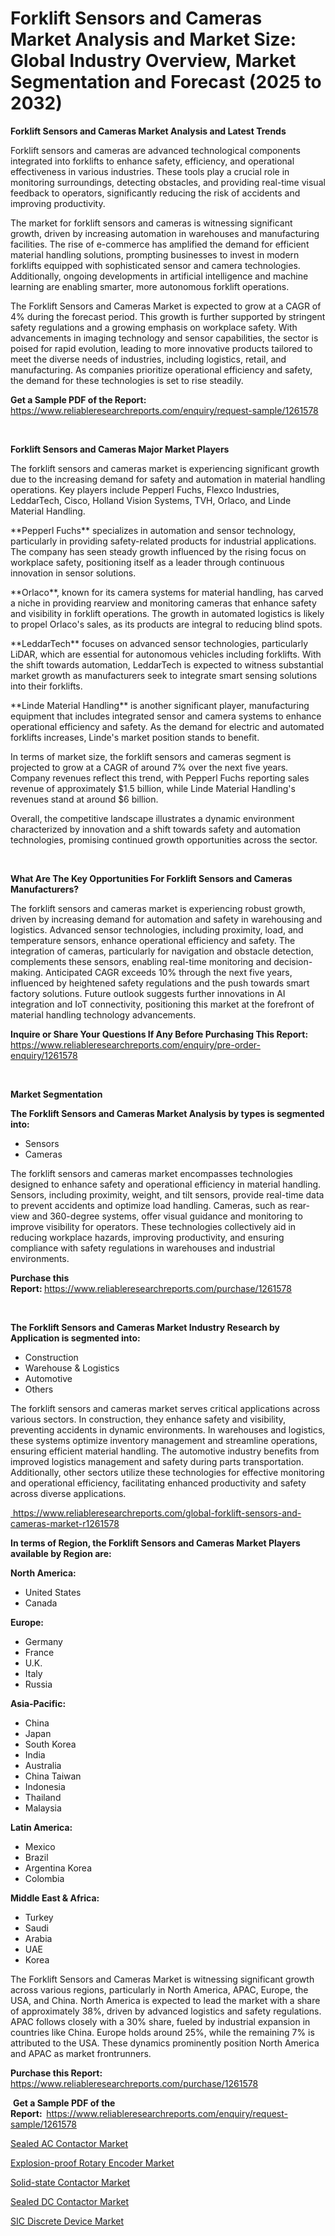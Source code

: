 <p><h1>Forklift Sensors and Cameras Market Analysis and Market Size: Global Industry Overview, Market Segmentation and Forecast (2025 to 2032)</h1></p><p><strong>Forklift Sensors and Cameras Market Analysis and Latest Trends</strong></p>
<p><p>Forklift sensors and cameras are advanced technological components integrated into forklifts to enhance safety, efficiency, and operational effectiveness in various industries. These tools play a crucial role in monitoring surroundings, detecting obstacles, and providing real-time visual feedback to operators, significantly reducing the risk of accidents and improving productivity.</p><p>The market for forklift sensors and cameras is witnessing significant growth, driven by increasing automation in warehouses and manufacturing facilities. The rise of e-commerce has amplified the demand for efficient material handling solutions, prompting businesses to invest in modern forklifts equipped with sophisticated sensor and camera technologies. Additionally, ongoing developments in artificial intelligence and machine learning are enabling smarter, more autonomous forklift operations.</p><p>The Forklift Sensors and Cameras Market is expected to grow at a CAGR of 4% during the forecast period. This growth is further supported by stringent safety regulations and a growing emphasis on workplace safety. With advancements in imaging technology and sensor capabilities, the sector is poised for rapid evolution, leading to more innovative products tailored to meet the diverse needs of industries, including logistics, retail, and manufacturing. As companies prioritize operational efficiency and safety, the demand for these technologies is set to rise steadily.</p></p>
<p><strong>Get a Sample PDF of the Report:&nbsp;</strong> <a href="https://www.reliableresearchreports.com/enquiry/request-sample/1261578?utm_campaign=120&utm_medium=2&utm_source=Github&utm_content=ia&utm_term=12022025&utm_id=forklift-sensors-and-cameras">https://www.reliableresearchreports.com/enquiry/request-sample/1261578</a></p>
<p>&nbsp;</p>
<p><strong>Forklift Sensors and Cameras Major Market Players</strong></p>
<p><p>The forklift sensors and cameras market is experiencing significant growth due to the increasing demand for safety and automation in material handling operations. Key players include Pepperl Fuchs, Flexco Industries, LeddarTech, Cisco, Holland Vision Systems, TVH, Orlaco, and Linde Material Handling.</p><p>**Pepperl Fuchs** specializes in automation and sensor technology, particularly in providing safety-related products for industrial applications. The company has seen steady growth influenced by the rising focus on workplace safety, positioning itself as a leader through continuous innovation in sensor solutions.</p><p>**Orlaco**, known for its camera systems for material handling, has carved a niche in providing rearview and monitoring cameras that enhance safety and visibility in forklift operations. The growth in automated logistics is likely to propel Orlaco's sales, as its products are integral to reducing blind spots.</p><p>**LeddarTech** focuses on advanced sensor technologies, particularly LiDAR, which are essential for autonomous vehicles including forklifts. With the shift towards automation, LeddarTech is expected to witness substantial market growth as manufacturers seek to integrate smart sensing solutions into their forklifts.</p><p>**Linde Material Handling** is another significant player, manufacturing equipment that includes integrated sensor and camera systems to enhance operational efficiency and safety. As the demand for electric and automated forklifts increases, Linde's market position stands to benefit.</p><p>In terms of market size, the forklift sensors and cameras segment is projected to grow at a CAGR of around 7% over the next five years. Company revenues reflect this trend, with Pepperl Fuchs reporting sales revenue of approximately $1.5 billion, while Linde Material Handling's revenues stand at around $6 billion. </p><p>Overall, the competitive landscape illustrates a dynamic environment characterized by innovation and a shift towards safety and automation technologies, promising continued growth opportunities across the sector.</p></p>
<p>&nbsp;</p>
<p><strong>What Are The Key Opportunities For Forklift Sensors and Cameras Manufacturers?</strong></p>
<p><p>The forklift sensors and cameras market is experiencing robust growth, driven by increasing demand for automation and safety in warehousing and logistics. Advanced sensor technologies, including proximity, load, and temperature sensors, enhance operational efficiency and safety. The integration of cameras, particularly for navigation and obstacle detection, complements these sensors, enabling real-time monitoring and decision-making. Anticipated CAGR exceeds 10% through the next five years, influenced by heightened safety regulations and the push towards smart factory solutions. Future outlook suggests further innovations in AI integration and IoT connectivity, positioning this market at the forefront of material handling technology advancements.</p></p>
<p><strong>Inquire or Share Your Questions If Any Before Purchasing This Report:</strong> <a href="https://www.reliableresearchreports.com/enquiry/pre-order-enquiry/1261578?utm_campaign=120&utm_medium=2&utm_source=Github&utm_content=ia&utm_term=12022025&utm_id=forklift-sensors-and-cameras">https://www.reliableresearchreports.com/enquiry/pre-order-enquiry/1261578</a></p>
<p>&nbsp;</p>
<p><strong>Market Segmentation</strong></p>
<p><strong>The Forklift Sensors and Cameras Market Analysis by types is segmented into:</strong></p>
<p><ul><li>Sensors</li><li>Cameras</li></ul></p>
<p><p>The forklift sensors and cameras market encompasses technologies designed to enhance safety and operational efficiency in material handling. Sensors, including proximity, weight, and tilt sensors, provide real-time data to prevent accidents and optimize load handling. Cameras, such as rear-view and 360-degree systems, offer visual guidance and monitoring to improve visibility for operators. These technologies collectively aid in reducing workplace hazards, improving productivity, and ensuring compliance with safety regulations in warehouses and industrial environments.</p></p>
<p><strong>Purchase this Report:&nbsp;</strong><a href="https://www.reliableresearchreports.com/purchase/1261578?utm_campaign=120&utm_medium=2&utm_source=Github&utm_content=ia&utm_term=12022025&utm_id=forklift-sensors-and-cameras">https://www.reliableresearchreports.com/purchase/1261578</a></p>
<p>&nbsp;</p>
<p><strong>The Forklift Sensors and Cameras Market Industry Research by Application is segmented into:</strong></p>
<p><ul><li>Construction</li><li>Warehouse & Logistics</li><li>Automotive</li><li>Others</li></ul></p>
<p><p>The forklift sensors and cameras market serves critical applications across various sectors. In construction, they enhance safety and visibility, preventing accidents in dynamic environments. In warehouses and logistics, these systems optimize inventory management and streamline operations, ensuring efficient material handling. The automotive industry benefits from improved logistics management and safety during parts transportation. Additionally, other sectors utilize these technologies for effective monitoring and operational efficiency, facilitating enhanced productivity and safety across diverse applications.</p></p>
<p><a href="https://www.reliableresearchreports.com/global-forklift-sensors-and-cameras-market-r1261578?utm_campaign=120&utm_medium=2&utm_source=Github&utm_content=ia&utm_term=12022025&utm_id=forklift-sensors-and-cameras">&nbsp;https://www.reliableresearchreports.com/global-forklift-sensors-and-cameras-market-r1261578</a></p>
<p><strong>In terms of Region, the Forklift Sensors and Cameras Market Players available by Region are:</strong></p>
<p>
    <p> <strong> North America: </strong>
        <ul>
            <li>United States</li>
            <li>Canada</li>
        </ul>
        </p> 
    <p> <strong> Europe: </strong>
        <ul>
            <li>Germany</li>
            <li>France</li>
            <li>U.K.</li>
            <li>Italy</li>
            <li>Russia</li>
        </ul>
        </p> 
    <p> <strong> Asia-Pacific: </strong>
        <ul>
            <li>China</li>
            <li>Japan</li>
            <li>South Korea</li>
            <li>India</li>
            <li>Australia</li>
            <li>China Taiwan</li>
            <li>Indonesia</li>
            <li>Thailand</li>
            <li>Malaysia</li>
        </ul>
        </p> 
    <p> <strong> Latin America: </strong>
        <ul>
            <li>Mexico</li>
            <li>Brazil</li>
            <li>Argentina Korea</li>
            <li>Colombia</li>
        </ul>
        </p> 
    <p> <strong> Middle East & Africa: </strong>
        <ul>
            <li>Turkey</li>
            <li>Saudi</li>
            <li>Arabia</li>
            <li>UAE</li>
            <li>Korea</li>
        </ul>
    </p>
    </p>
<p><p>The Forklift Sensors and Cameras Market is witnessing significant growth across various regions, particularly in North America, APAC, Europe, the USA, and China. North America is expected to lead the market with a share of approximately 38%, driven by advanced logistics and safety regulations. APAC follows closely with a 30% share, fueled by industrial expansion in countries like China. Europe holds around 25%, while the remaining 7% is attributed to the USA. These dynamics prominently position North America and APAC as market frontrunners.</p></p>
<p><strong>Purchase this Report: </strong><a href="https://www.reliableresearchreports.com/purchase/1261578?utm_campaign=120&utm_medium=2&utm_source=Github&utm_content=ia&utm_term=12022025&utm_id=forklift-sensors-and-cameras">https://www.reliableresearchreports.com/purchase/1261578</a></p>
<p>&nbsp;<strong>Get a Sample PDF of the Report:&nbsp;&nbsp;</strong><a href="https://www.reliableresearchreports.com/enquiry/request-sample/1261578?utm_campaign=120&utm_medium=2&utm_source=Github&utm_content=ia&utm_term=12022025&utm_id=forklift-sensors-and-cameras">https://www.reliableresearchreports.com/enquiry/request-sample/1261578</a></p>
<p><strong></strong></p>
<p><p><a href="https://github.com/namaqbagels64/Market-Research-Report-List-1/blob/main/sealed-ac-contactor-market.md?utm_campaign=120&utm_medium=2&utm_source=Github&utm_content=ia&utm_term=12022025&utm_id=forklift-sensors-and-cameras">Sealed AC Contactor Market</a></p><p><a href="https://github.com/ngozudapshi/Market-Research-Report-List-1/blob/main/explosion-proof-rotary-encoder-market.md?utm_campaign=120&utm_medium=2&utm_source=Github&utm_content=ia&utm_term=12022025&utm_id=forklift-sensors-and-cameras">Explosion-proof Rotary Encoder Market</a></p><p><a href="https://github.com/scaseiargas/Market-Research-Report-List-1/blob/main/solid-state-contactor-market.md?utm_campaign=120&utm_medium=2&utm_source=Github&utm_content=ia&utm_term=12022025&utm_id=forklift-sensors-and-cameras">Solid-state Contactor Market</a></p><p><a href="https://github.com/vitrilaoire/Market-Research-Report-List-1/blob/main/sealed-dc-contactor-market.md?utm_campaign=120&utm_medium=2&utm_source=Github&utm_content=ia&utm_term=12022025&utm_id=forklift-sensors-and-cameras">Sealed DC Contactor Market</a></p><p><a href="https://github.com/ramraomeyie/Market-Research-Report-List-1/blob/main/sic-discrete-device-market.md?utm_campaign=120&utm_medium=2&utm_source=Github&utm_content=ia&utm_term=12022025&utm_id=forklift-sensors-and-cameras">SIC Discrete Device Market</a></p></p>